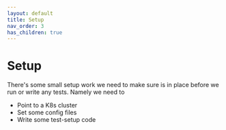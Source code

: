 ```yaml
---
layout: default
title: Setup
nav_order: 3
has_children: true
---
```


# Setup

There's some small setup work we need to make sure is in place before we run or write any tests. Namely we need to

- Point to a K8s cluster
- Set some config files
- Write some test-setup code
